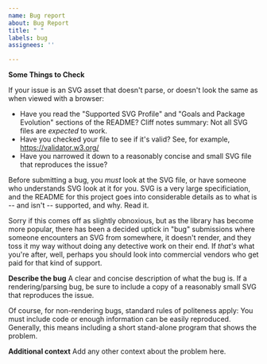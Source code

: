 ```yaml
---
name: Bug report
about: Bug Report
title: " "
labels: bug
assignees: ''

---
```


**Some Things to Check**

If your issue is an SVG asset that doesn't parse, or doesn't look the same as when viewed with a browser:
* Have you read the "Supported SVG Profile" and "Goals and Package Evolution" sections of the README?  Cliff notes summary:  Not all SVG files are *expected* to work.
* Have you checked your file to see if it's valid?  See, for example, https://validator.w3.org/
* Have you narrowed it down to a reasonably concise and small SVG file that reproduces the issue?

Before submitting a bug, you *must* look at the SVG file, or have someone who understands SVG look at it for you.  SVG is a very large specificiation, and the README for this project goes into considerable details as to what is -- and isn't -- supported, and why.  Read it.  

Sorry if this comes off as slightly obnoxious, but as the library has become more popular, there has been a decided uptick in "bug" submissions where someone encounters an SVG from somewhere, it doesn't render, and they toss it my way without doing any detective work on their end.  If *that's* what you're after, well, perhaps you should look into commercial vendors who get paid for that kind of support.

**Describe the bug**
A clear and concise description of what the bug is.  If a rendering/parsing bug, be sure to include a copy of a reasonably small SVG that reproduces the issue.

Of course, for non-rendering bugs, standard rules of politeness apply:  You must include code or enough information can be easily reproduced.  Generally, this means including a short stand-alone program that shows the problem.

**Additional context**
Add any other context about the problem here.
